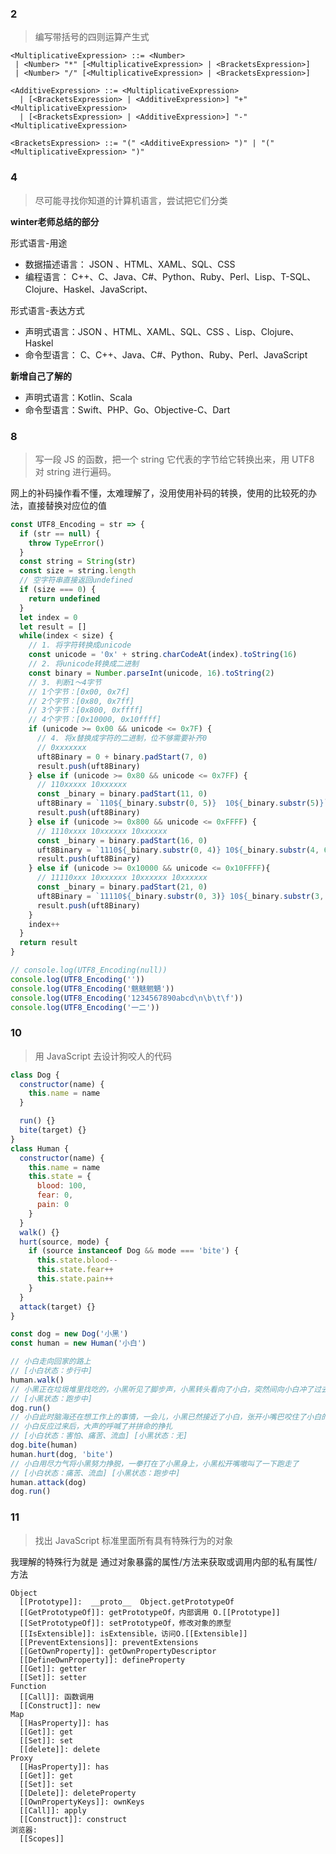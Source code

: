 ### 2

> 编写带括号的四则运算产生式

```
<MultiplicativeExpression> ::= <Number>
 | <Number> "*" [<MultiplicativeExpression> | <BracketsExpression>]
 | <Number> "/" [<MultiplicativeExpression> | <BracketsExpression>]

<AdditiveExpression> ::= <MultiplicativeExpression>
  | [<BracketsExpression> | <AdditiveExpression>] "+" <MultiplicativeExpression>
  | [<BracketsExpression> | <AdditiveExpression>] "-" <MultiplicativeExpression>

<BracketsExpression> ::= "(" <AdditiveExpression> ")" | "(" <MultiplicativeExpression> ")"

```

### 4

> 尽可能寻找你知道的计算机语言，尝试把它们分类

**winter老师总结的部分**

形式语言-用途

- 数据描述语言： JSON 、HTML、XAML、SQL、CSS 
- 编程语言： C++、C、Java、C#、Python、Ruby、Perl、Lisp、T-SQL、Clojure、Haskel、JavaScript、

形式语言-表达方式 

- 声明式语言：JSON 、HTML、XAML、SQL、CSS 、Lisp、Clojure、Haskel
- 命令型语言： C、C++、Java、C#、Python、Ruby、Perl、JavaScript

**新增自己了解的**

- 声明式语言：Kotlin、Scala
- 命令型语言：Swift、PHP、Go、Objective-C、Dart

### 8

> 写一段 JS 的函数，把一个 string 它代表的字节给它转换出来，用 UTF8 对 string 进行遍码。

网上的补码操作看不懂，太难理解了，没用使用补码的转换，使用的比较死的办法，直接替换对应位的值

```javascript
const UTF8_Encoding = str => {
  if (str == null) {
    throw TypeError()
  }
  const string = String(str)
  const size = string.length
  // 空字符串直接返回undefined
  if (size === 0) {
    return undefined
  }
  let index = 0
  let result = []
  while(index < size) {
    // 1. 将字符转换成unicode
    const unicode = '0x' + string.charCodeAt(index).toString(16)
    // 2. 将unicode转换成二进制
    const binary = Number.parseInt(unicode, 16).toString(2)
    // 3. 判断1～4字节
    // 1个字节：[0x00, 0x7f]
    // 2个字节：[0x80, 0x7ff]
    // 3个字节：[0x800, 0xffff]
    // 4个字节：[0x10000, 0x10ffff]
    if (unicode >= 0x00 && unicode <= 0x7F) {
      // 4. 将x替换成字符的二进制，位不够需要补齐0
      // 0xxxxxxx
      uft8Binary = 0 + binary.padStart(7, 0)
      result.push(uft8Binary)
    } else if (unicode >= 0x80 && unicode <= 0x7FF) {
      // 110xxxxx 10xxxxxx
      const _binary = binary.padStart(11, 0)
      uft8Binary = `110${_binary.substr(0, 5)}  10${_binary.substr(5)}`
      result.push(uft8Binary)
    } else if (unicode >= 0x800 && unicode <= 0xFFFF) {
      // 1110xxxx 10xxxxxx 10xxxxxx
      const _binary = binary.padStart(16, 0)
      uft8Binary = `1110${_binary.substr(0, 4)} 10${_binary.substr(4, 6)} 10${_binary.substr(10)}`
      result.push(uft8Binary)
    } else if (unicode >= 0x10000 && unicode <= 0x10FFFF){
      // 11110xxx 10xxxxxx 10xxxxxx 10xxxxxx
      const _binary = binary.padStart(21, 0)
      uft8Binary = `11110${_binary.substr(0, 3)} 10${_binary.substr(3, 6)} 10${_binary.substr(9, 6)} 10${_binary.substr(15)}`
      result.push(uft8Binary)
    }
    index++
  }
  return result
}

// console.log(UTF8_Encoding(null))
console.log(UTF8_Encoding(''))
console.log(UTF8_Encoding('魑魅魍魉'))
console.log(UTF8_Encoding('1234567890abcd\n\b\t\f'))
console.log(UTF8_Encoding('一二'))
```

### 10

> 用 JavaScript 去设计狗咬人的代码

```javascript
class Dog {
  constructor(name) {
    this.name = name
  }

  run() {}
  bite(target) {}
}
class Human {
  constructor(name) {
    this.name = name
    this.state = {
      blood: 100,
      fear: 0,
      pain: 0
    }
  }
  walk() {}
  hurt(source, mode) {
    if (source instanceof Dog && mode === 'bite') {
      this.state.blood--
      this.state.fear++
      this.state.pain++
    }
  }
  attack(target) {}
}

const dog = new Dog('小黑')
const human = new Human('小白')

// 小白走向回家的路上 
// [小白状态：步行中]
human.walk()
// 小黑正在垃圾堆里找吃的，小黑听见了脚步声，小黑转头看向了小白，突然间向小白冲了过去
// [小黑状态：跑步中]
dog.run()
// 小白此时脑海还在想工作上的事情，一会儿，小黑已然接近了小白，张开小嘴巴咬住了小白的小腿
// 小白反应过来后，大声的呼喊了并拼命的挣扎
// [小白状态：害怕、痛苦、流血] [小黑状态：无]
dog.bite(human)
human.hurt(dog, 'bite')
// 小白用尽力气将小黑努力挣脱，一拳打在了小黑身上，小黑松开嘴嗷叫了一下跑走了
// [小白状态：痛苦、流血] [小黑状态：跑步中]
human.attack(dog)
dog.run()
```

### 11

> 找出 JavaScript 标准里面所有具有特殊行为的对象

我理解的特殊行为就是 通过对象暴露的属性/方法来获取或调用内部的私有属性/方法

```
Object
  [[Prototype]]:  __proto__  Object.getPrototypeOf
  [[GetPrototypeOf]]: getPrototypeOf，内部调用 O.[[Prototype]]
  [[SetPrototypeOf]]: setPrototypeOf，修改对象的原型
  [[IsExtensible]]: isExtensible，访问O.[[Extensible]]
  [[PreventExtensions]]: preventExtensions
  [[GetOwnProperty]]: getOwnPropertyDescriptor
  [[DefineOwnProperty]]: defineProperty
  [[Get]]: getter
  [[Set]]: setter
Function
  [[Call]]: 函数调用
  [[Construct]]: new
Map
  [[HasProperty]]: has
  [[Get]]: get
  [[Set]]: set
  [[delete]]: delete
Proxy
  [[HasProperty]]: has
  [[Get]]: get
  [[Set]]: set
  [[Delete]]: deleteProperty
  [[OwnPropertyKeys]]: ownKeys
  [[Call]]: apply
  [[Construct]]: construct
浏览器:
  [[Scopes]]
```